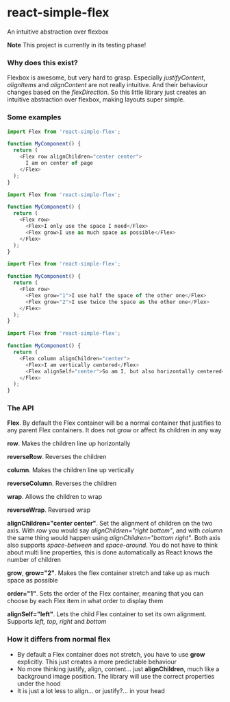# react-simple-flex
An intuitive abstraction over flexbox

**Note** This project is currently in its testing phase!

### Why does this exist?
Flexbox is awesome, but very hard to grasp. Especially *justifyContent*, *alignItems* and *alignContent* are not really intuitive. And their behaviour changes based on the *flexDirection*. So this little library just creates an intuitive abstraction over flexbox, making layouts super simple.

### Some examples
```js
import Flex from 'react-simple-flex';

function MyComponent() {
  return (
    <Flex row alignChildren="center center">
      I am on center of page
    </Flex>
  );
}
```

```js
import Flex from 'react-simple-flex';

function MyComponent() {
  return (
    <Flex row>
      <Flex>I only use the space I need</Flex>
      <Flex grow>I use as much space as possible</Flex>
    </Flex>
  );
}
```

```js
import Flex from 'react-simple-flex';

function MyComponent() {
  return (
    <Flex row>
      <Flex grow="1">I use half the space of the other one</Flex>
      <Flex grow="2">I use twice the space as the other one</Flex>
    </Flex>
  );
}
```

```js
import Flex from 'react-simple-flex';

function MyComponent() {
  return (
    <Flex column alignChildren="center">
      <Flex>I am vertically centered</Flex>
      <Flex alignSelf="center">So am I, but also horizontally centered</Flex>
    </Flex>
  );
}
```

### The API

**Flex**. By default the Flex container will be a normal container that justifies to any parent Flex containers. It does not grow or affect its children in any way

**row**. Makes the children line up horizontally

**reverseRow**. Reverses the children

**column**. Makes the children line up vertically

**reverseColumn**. Reverses the children

**wrap**. Allows the children to wrap

**reverseWrap**. Reversed wrap

**alignChildren="center center"**. Set the alignment of children on the two axis. With *row* you would say *alignChildren="right bottom"*, and with *column* the same thing would happen using *alignChildren="bottom right"*. Both axis also supports *space-between* and *space-around*. You do not have to think about multi line properties, this is done automatically as React knows the number of children

**grow**, **grow="2"**. Makes the flex container stretch and take up as much space as possible

**order="1"**. Sets the order of the Flex container, meaning that you can choose by each Flex item in what order to display them

**alignSelf="left"**. Lets the child Flex container to set its own alignment. Supports *left, top, right* and *bottom*

### How it differs from normal flex
- By default a Flex container does not stretch, you have to use **grow** explicitly. This just creates a more predictable behaviour
- No more thinking justify, align, content... just **alignChildren**, much like a background image position. The library will use the correct properties under the hood
- It is just a lot less to align... or justify?... in your head
